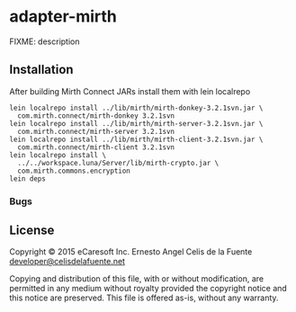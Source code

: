 # adapter-mirth

FIXME: description

## Installation

After building Mirth Connect JARs install them with lein localrepo

    lein localrepo install ../lib/mirth/mirth-donkey-3.2.1svn.jar \
      com.mirth.connect/mirth-donkey 3.2.1svn
    lein localrepo install ../lib/mirth/mirth-server-3.2.1svn.jar \
      com.mirth.connect/mirth-server 3.2.1svn
    lein localrepo install ../lib/mirth/mirth-client-3.2.1svn.jar \
      com.mirth.connect/mirth-client 3.2.1svn
    lein localrepo install \
      ../../workspace.luna/Server/lib/mirth-crypto.jar \
      com.mirth.commons.encryption
    lein deps



### Bugs

## License

Copyright © 2015 eCaresoft Inc.
Ernesto Angel Celis de la Fuente <developer@celisdelafuente.net>

Copying and distribution of this file, with or without modification,
are permitted in any medium without royalty provided the copyright
notice and this notice are preserved.  This file is offered as-is,
without any warranty.
